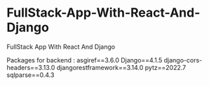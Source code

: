 # FullStack-App-With-React-And-Django
FullStack App With React And Django

Packages for backend : 
asgiref==3.6.0
Django==4.1.5
django-cors-headers==3.13.0
djangorestframework==3.14.0
pytz==2022.7
sqlparse==0.4.3

